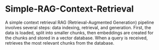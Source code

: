 # Simple-RAG-Context-Retrieval
A simple context retrieval RAG (Retrieval-Augmented Generation) pipeline involves several steps: data indexing, retrieval, and generation. First, the data is loaded, split into smaller chunks, then embeddings are created for the chunks and stored in a vector database. When a query is received, retrieves the most relevant chunks from the database.
